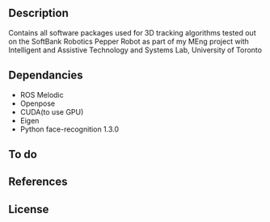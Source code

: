 ## Description 
Contains all software packages used for 3D tracking algorithms tested out on the SoftBank Robotics Pepper Robot as part of my MEng project with Intelligent and Assistive Technology and Systems Lab, University of Toronto

## Dependancies 
- ROS Melodic 
- Openpose
- CUDA(to use GPU)
- Eigen
- Python face-recognition 1.3.0


## To do 

## References 

## License
